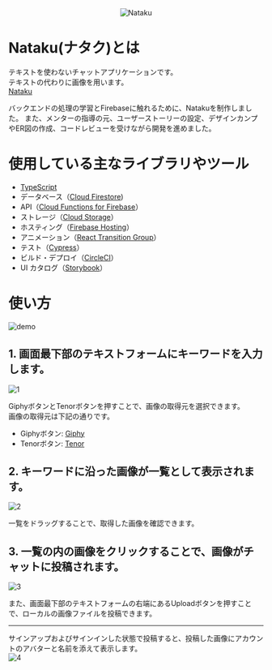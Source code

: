 <div align="center">
<img src="https://user-images.githubusercontent.com/48976713/86219488-3f186d80-bbbd-11ea-8830-04b9c838d19a.png" alt="Nataku" title="Nataku">
</div>

# Nataku(ナタク)とは
テキストを使わないチャットアプリケーションです。  
テキストの代わりに画像を用います。  
[Nataku](https://nataku.cloud)

バックエンドの処理の学習とFirebaseに触れるために、Natakuを制作しました。
また、メンターの指導の元、ユーザーストーリーの設定、デザインカンプやER図の作成、コードレビューを受けながら開発を進めました。

# 使用している主なライブラリやツール
- [TypeScript](https://www.typescriptlang.org/)
- データベース（[Cloud Firestore](https://firebase.google.com/docs/firestore?hl=ja))
- API（[Cloud Functions for Firebase](https://firebase.google.com/docs/functions?hl=ja)）
- ストレージ（[Cloud Storage](https://firebase.google.com/docs/storage?hl=ja)）
- ホスティング（[Firebase Hosting](https://firebase.google.com/docs/hosting?hl=ja)）
- アニメーション（[React Transition Group](https://reactcommunity.org/react-transition-group/)）
- テスト（[Cypress](https://www.cypress.io)）
- ビルド・デプロイ（[CircleCI](https://circleci.com)）
- UI カタログ（[Storybook](https://storybook.js.org)）

# 使い方
![demo](https://user-images.githubusercontent.com/48976713/86241223-80b91080-bbdd-11ea-8215-92efa02107ee.gif)

## 1. 画面最下部のテキストフォームにキーワードを入力します。
![1](https://user-images.githubusercontent.com/48976713/86224692-2cedfd80-bbc4-11ea-966b-43e588ca40ab.jpg)

GiphyボタンとTenorボタンを押すことで、画像の取得元を選択できます。  
画像の取得元は下記の通りです。
- Giphyボタン: [Giphy](https://giphy.com/)
- Tenorボタン: [Tenor](https://tenor.com/)

## 2. キーワードに沿った画像が一覧として表示されます。
![2](https://user-images.githubusercontent.com/48976713/86224691-2bbcd080-bbc4-11ea-971f-5f9795c5b8a5.jpg)

一覧をドラッグすることで、取得した画像を確認できます。

## 3. 一覧の内の画像をクリックすることで、画像がチャットに投稿されます。
![3](https://user-images.githubusercontent.com/48976713/86224687-2a8ba380-bbc4-11ea-9050-e5317a025343.jpg)

また、画面最下部のテキストフォームの右端にあるUploadボタンを押すことで、ローカルの画像ファイルを投稿できます。

---

サインアップおよびサインインした状態で投稿すると、投稿した画像にアカウントのアバターと名前を添えて表示します。  
![4](https://user-images.githubusercontent.com/48976713/86226157-34aea180-bbc6-11ea-9410-7940c4416816.jpg)

